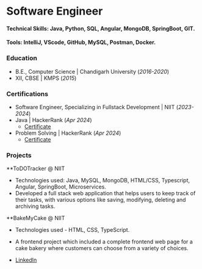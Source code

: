 # Software Engineer

#### Technical Skills: Java, Python, SQL, Angular, MongoDB, SpringBoot, GIT.
#### Tools: IntelliJ, VScode, GitHub, MySQL, Postman, Docker.

### Education			        		
- B.E., Computer Science | Chandigarh University (_2016-2020_)
- XII, CBSE | KMPS (_2015_)

### Certifications
- Software Engineer, Specializing in Fullstack Development | NIIT (_2023-2024_)
- Java | HackerRank (_Apr 2024_)
  - [Certificate](https://www.hackerrank.com/certificates/6eaea94f9db0)
- Problem Solving | HackerRank (_Apr 2024_)
  - [Certificate](https://www.hackerrank.com/certificates/4a74c64a5447)

### Projects
**ToDOTracker @ NIIT
- Technologies used: Java, MySQL, MongoDB, HTML/CSS, Typescript, Angular, SpringBoot, Microservices.
- Developed a full stack web application that helps users to keep track of their tasks, with various options like saving, modifying, deleting and archiving tasks.

**BakeMyCake @ NIIT
- Technologies used - HTML, CSS, TypeScript.
- A frontend project which included a complete frontend web page for a cake bakery where customers can choose from a variety of choices.

- [LinkedIn](https://www.linkedin.com/in/shrivats-mishra/)
